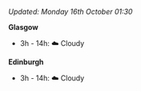 *Updated: Monday 16th October 01:30*

**Glasgow**

* 3h - 14h: :cloud: Cloudy

**Edinburgh**

* 3h - 14h: :cloud: Cloudy
